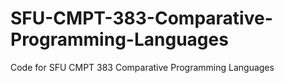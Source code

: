 # SFU-CMPT-383-Comparative-Programming-Languages
Code for SFU CMPT 383 Comparative Programming Languages
